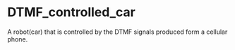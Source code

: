 # DTMF_controlled_car
A robot(car) that is controlled by the DTMF signals produced form a cellular phone.
